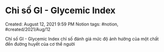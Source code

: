 ---
---

# Chỉ số GI - Glycemic Index

Created: August 12, 2021 9:59 PM
Notion tags: #notion, #created/2021/Aug/12

Chỉ số GI - Glycemic Index chỉ số đánh giá mức độ ảnh hưởng của một chất đến đường huyết của cơ thể người